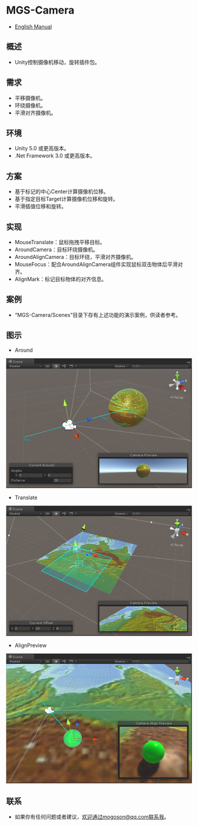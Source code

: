 # MGS-Camera
- [English Manual](./README.md)

## 概述
- Unity控制摄像机移动，旋转插件包。

## 需求
- 平移摄像机。
- 环绕摄像机。
- 平滑对齐摄像机。

## 环境
- Unity 5.0 或更高版本。
- .Net Framework 3.0 或更高版本。

## 方案
- 基于标记的中心Center计算摄像机位移。
- 基于指定目标Target计算摄像机位移和旋转。
- 平滑插值位移和旋转。

## 实现
- MouseTranslate：鼠标拖拽平移目标。
- AroundCamera：目标环绕摄像机。
- AroundAlignCamera：目标环绕，平滑对齐摄像机。
- MouseFocus：配合AroundAlignCamera组件实现鼠标双击物体后平滑对齐。
- AlignMark：标记目标物体的对齐信息。

## 案例
- “MGS-Camera/Scenes”目录下存有上述功能的演示案例，供读者参考。

## 图示
- Around

![Around](./Attachments/Around.png)

- Translate

![Translate](./Attachments/Translate.png)

- AlignPreview

![AlignPreview](./Attachments/AlignPreview.png)﻿

## 联系
- 如果你有任何问题或者建议，欢迎通过mogoson@qq.com联系我。